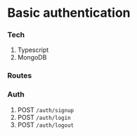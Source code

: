 # Basic authentication

### Tech
1. Typescript
2. MongoDB


### Routes

### Auth
1. POST `/auth/signup`
2. POST `/auth/login`
3. POST `/auth/logout`
